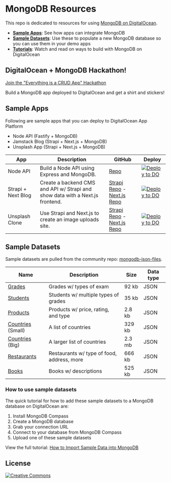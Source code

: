 # MongoDB Resources

This repo is dedicated to resources for using [MongoDB on DigitalOcean](https://www.digitalocean.com/products/managed-databases/).

- **[Sample Apps](#sample-apps)**: See how apps can integrate MongoDB
- **[Sample Datasets](#sample-datasets)**: Use these to populate a new MongoDB database so you can use them in your demo apps
- **[Tutorials](#tutorials)**: Watch and read on ways to build with MongoDB on DigitalOcean

## DigitalOcean + MongoDB Hackathon!

[Join the "Everything is a CRUD App" Hackathon](https://digitalocean.com/mongodb-hackathon)

Build a MongoDB app deployed to DigitalOcean and get a shirt and stickers!

## Sample Apps

Following are sample apps that you can deploy to DigitalOcean App Platform

- Node API (Fastify + MongoDB)
- Jamstack Blog (Strapi + Next.js + MongoDB)
- Unsplash App (Strapi + Next.js + MongoDB)

| App | Description | GitHub | Deploy |
|-----|-------------|--------|--------|
|Node API|Build a Node API using Express and MongoDB.|[Repo](https://github.com/do-community/node-express-api)|[![Deploy to DO](https://mp-assets1.sfo2.digitaloceanspaces.com/deploy-to-do/do-btn-blue.svg)](https://cloud.digitalocean.com/apps/new?repo=https://github.com/do-community/node-express-api/tree/master)|
|Strapi + Next Blog|Create a backend CMS and API w/ Strapi and show data with a Next.js frontend.|[Strapi Repo](https://github.com/do-community/jamstack-blog-strapi) - [Next.js Repo](https://github.com/do-community/jamstack-blog-nextjs)|[![Deploy to DO](https://mp-assets1.sfo2.digitaloceanspaces.com/deploy-to-do/do-btn-blue.svg)](https://cloud.digitalocean.com/apps/new?repo=https://github.com/chris-on-code/jamstack-blog-strapi/tree/master)
|Unsplash Clone|Use Strapi and Next.js to create an image uploads site.|[Strapi Repo](https://github.com/do-community/unsplash-clone-strapi) - [Next.js Repo](https://github.com/do-community/unsplash-clone-nextjs)|[![Deploy to DO](https://mp-assets1.sfo2.digitaloceanspaces.com/deploy-to-do/do-btn-blue.svg)](https://cloud.digitalocean.com/apps/new?repo=https://github.com/chris-on-code/unsplash-clone-strapi/tree/master)


## Sample Datasets

Sample datasets are pulled from the community repo: [mongodb-json-files](https://github.com/ozlerhakan/mongodb-json-files).

| Name | Description | Size | Data type |
|------|-------------|------|-----------|
|[Grades](/datasets/grades.json)|Grades w/ types of exam|92 kb|JSON
|[Students](/datasets/students.json)|Students w/ multiple types of grades|35 kb|JSON
|[Products](/datasets/products.json)|Products w/ price, rating, and type|2.8 kb|JSON
|[Countries](/datasets/countries-small.json) (Small)|A list of countries|329 kb|JSON
|[Countries](/datasets/countries-big.json) (Big)|A larger list of countries|2.3 mb|JSON
|[Restaurants](/datasets/restaurants.json)|Restaurants w/ type of food, address, more|666 kb|JSON
|[Books](/datasets/books.json)|Books w/ descriptions|525 kb|JSON

### How to use sample datasets

The quick tutorial for how to add these sample datasets to a MongoDB database on DigitalOcean are:

1. Install MongoDB Compass
1. Create a MongoDB database
1. Grab your connection URL
1. Connect to your database from MongoDB Compass
1. Upload one of these sample datasets

View the full tutorial: [How to Import Sample Data into MongoDB](/tutorial.md)

## License

[![Creative Commons](https://i.creativecommons.org/p/zero/1.0/88x31.png)](https://creativecommons.org/publicdomain/zero/1.0/)
